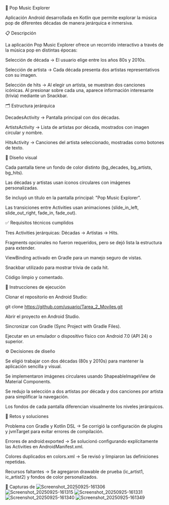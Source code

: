 🎵 Pop Music Explorer

Aplicación Android desarrollada en Kotlin que permite explorar la música pop de diferentes décadas de manera jerárquica e inmersiva.

📋 Descripción

La aplicación Pop Music Explorer ofrece un recorrido interactivo a través de la música pop en distintas épocas:

Selección de década → El usuario elige entre los años 80s y 2010s.

Selección de artista → Cada década presenta dos artistas representativos con su imagen.

Selección de hits → Al elegir un artista, se muestran dos canciones icónicas. Al presionar sobre cada una, aparece información interesante (trivia) mediante un Snackbar.

🗂️ Estructura jerárquica

DecadesActivity → Pantalla principal con dos décadas.

ArtistsActivity → Lista de artistas por década, mostrados con imagen circular y nombre.

HitsActivity → Canciones del artista seleccionado, mostradas como botones de texto.

🎨 Diseño visual

Cada pantalla tiene un fondo de color distinto (bg_decades, bg_artists, bg_hits).

Las décadas y artistas usan íconos circulares con imágenes personalizadas.

Se incluyó un título en la pantalla principal: "Pop Music Explorer".

Las transiciones entre Activities usan animaciones (slide_in_left, slide_out_right, fade_in, fade_out).

✅ Requisitos técnicos cumplidos

Tres Activities jerárquicas: Décadas → Artistas → Hits.

Fragments opcionales no fueron requeridos, pero se dejó lista la estructura para extender.

ViewBinding activado en Gradle para un manejo seguro de vistas.

Snackbar utilizado para mostrar trivia de cada hit.

Código limpio y comentado.

🚀 Instrucciones de ejecución

Clonar el repositorio en Android Studio:

git clone https://github.com/usuario/Tarea_2_Moviles.git


Abrir el proyecto en Android Studio.

Sincronizar con Gradle (Sync Project with Gradle Files).

Ejecutar en un emulador o dispositivo físico con Android 7.0 (API 24) o superior.

⚙️ Decisiones de diseño

Se eligió trabajar con dos décadas (80s y 2010s) para mantener la aplicación sencilla y visual.

Se implementaron imágenes circulares usando ShapeableImageView de Material Components.

Se redujo la selección a dos artistas por década y dos canciones por artista para simplificar la navegación.

Los fondos de cada pantalla diferencian visualmente los niveles jerárquicos.

🧩 Retos y soluciones

Problema con Gradle y Kotlin DSL → Se corrigió la configuración de plugins y jvmTarget para evitar errores de compilación.

Errores de android:exported → Se solucionó configurando explícitamente las Activities en AndroidManifest.xml.

Colores duplicados en colors.xml → Se revisó y limpiaron las definiciones repetidas.

Recursos faltantes → Se agregaron drawable de prueba (ic_artist1, ic_artist2) y fondos de color personalizados.

📸 Capturas de 
![Screenshot_20250925-161306](https://github.com/user-attachments/assets/edaf23f3-51e4-4881-96b3-5d3568ee3f4a)
![Screenshot_20250925-161315](https://github.com/user-attachments/assets/bb25cdeb-0b6e-4871-b5e7-3a819dfcb722)
![Screenshot_20250925-161331](https://github.com/user-attachments/assets/a8927098-7a11-42c4-bf37-c6afda2701df)
![Screenshot_20250925-161340](https://github.com/user-attachments/assets/2c3c5e37-5e87-4f6b-9e0f-401e093f2f10)
![Screenshot_20250925-161349](https://github.com/user-attachments/assets/c893f177-9697-4def-ae4f-1e7abd479c7f)
